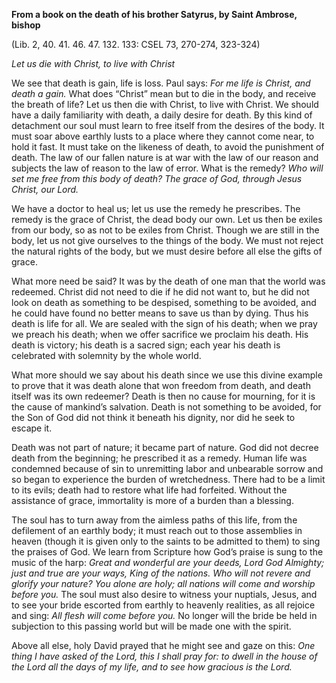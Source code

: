 

**From a book on the death of his brother Satyrus, by Saint Ambrose, bishop**

(Lib. 2, 40. 41. 46. 47. 132. 133: CSEL 73, 270-274, 323-324)

_Let us die with Christ, to live with Christ_

We see that death is gain, life is loss. Paul says: _For me life is Christ, and death a gain._ What does “Christ” mean but to die in the body, and receive the breath of life? Let us then die with Christ, to live with Christ. We should have a daily familiarity with death, a daily desire for death. By this kind of detachment our soul must learn to free itself from the desires of the body. It must soar above earthly lusts to a place where they cannot come near, to hold it fast. It must take on the likeness of death, to avoid the punishment of death. The law of our fallen nature is at war with the law of our reason and subjects the law of reason to the law of error. What is the remedy? _Who will set me free from this body of death? The grace of God, through Jesus Christ, our Lord._

We have a doctor to heal us; let us use the remedy he prescribes. The remedy is the grace of Christ, the dead body our own. Let us then be exiles from our body, so as not to be exiles from Christ. Though we are still in the body, let us not give ourselves to the things of the body. We must not reject the natural rights of the body, but we must desire before all else the gifts of grace.

What more need be said? It was by the death of one man that the world was redeemed. Christ did not need to die if he did not want to, but he did not look on death as something to be despised, something to be avoided, and he could have found no better means to save us than by dying. Thus his death is life for all. We are sealed with the sign of his death; when we pray we preach his death; when we offer sacrifice we proclaim his death. His death is victory; his death is a sacred sign; each year his death is celebrated with solemnity by the whole world.

What more should we say about his death since we use this divine example to prove that it was death alone that won freedom from death, and death itself was its own redeemer? Death is then no cause for mourning, for it is the cause of mankind’s salvation. Death is not something to be avoided, for the Son of God did not think it beneath his dignity, nor did he seek to escape it.

Death was not part of nature; it became part of nature. God did not decree death from the beginning; he prescribed it as a remedy. Human life was condemned because of sin to unremitting labor and unbearable sorrow and so began to experience the burden of wretchedness. There had to be a limit to its evils; death had to restore what life had forfeited. Without the assistance of grace, immortality is more of a burden than a blessing.

The soul has to turn away from the aimless paths of this life, from the defilement of an earthly body; it must reach out to those assemblies in heaven (though it is given only to the saints to be admitted to them) to sing the praises of God. We learn from Scripture how God’s praise is sung to the music of the harp: _Great and wonderful are your deeds, Lord God Almighty; just and true are your ways, King of the nations. Who will not revere and glorify your nature? You alone are holy; all nations will come and worship before you._ The soul must also desire to witness your nuptials, Jesus, and to see your bride escorted from earthly to heavenly realities, as all rejoice and sing: _All flesh will come before you._ No longer will the bride be held in subjection to this passing world but will be made one with the spirit.

Above all else, holy David prayed that he might see and gaze on this: _One thing I have asked of the Lord, this I shall pray for: to dwell in the house of the Lord all the days of my life, and to see how gracious is the Lord._

